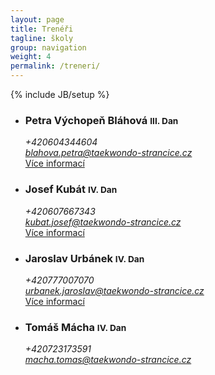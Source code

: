 ```yaml
---
layout: page
title: Trenéři
tagline: školy
group: navigation
weight: 4
permalink: /treneri/
---
```

{% include JB/setup %}

<div class="row-fluid0">
	<ul class="thumbnails">
	  <li class="span5">
		<div class="thumbnail">
		  <div class="caption">
			<h3>Petra Výchopeň Bláhová <small>III. Dan</small></h3>
			<address>
				+420604344604<br>
				<a href="mailto:blahova.petra@taekwondo-strancice.cz">blahova.petra@taekwondo-strancice.cz</a>
			</address>
			<a href="petra-vychopen-blahova/" class="btn">Více informací</a>
		  </div>
		</div>
	  </li>
	  <li class="span5">
		<div class="thumbnail">
		  <div class="caption">
			<h3>Josef Kubát <small>IV. Dan</small></h3>
			<address>
				+420607667343<br>
				<a href="mailto:kubat.josef@taekwondo-strancice.cz">kubat.josef@taekwondo-strancice.cz</a>
			</address>
			<a href="josef-kubat/" class="btn">Více informací</a>
		  </div>
		</div>
	  </li>
	  <li class="span5">
		<div class="thumbnail">
		  <div class="caption">
			<h3>Jaroslav Urbánek <small>IV. Dan</small></h3>
			<address>
				+420777007070<br>
				<a href="mailto:urbanek.jaroslav@taekwondo-strancice.cz">urbanek.jaroslav@taekwondo-strancice.cz</a>
			</address>
			<a href="jaroslav-urbanek/" class="btn">Více informací</a>
		  </div>
		</div>
	  </li>
	  <li class="span5">
		<div class="thumbnail">
		  <div class="caption">
			<h3>Tomáš Mácha <small>IV. Dan</small></h3>
			<address>
				+420723173591<br>
				<a href="mailto:macha.tomas@taekwondo-strancice.cz">macha.tomas@taekwondo-strancice.cz</a>
				<br>
			</address>
		  </div>
		</div>
	  </li>
	</ul>
</div>
